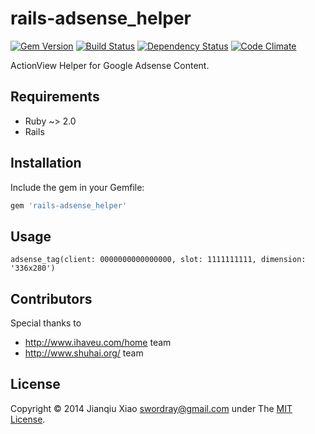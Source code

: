 # rails-adsense_helper

[![Gem Version](https://badge.fury.io/rb/rails-adsense_helper.png)](http://badge.fury.io/rb/rails-adsense_helper) [![Build Status](https://secure.travis-ci.org/swordray/rails-adsense_helper.png?branch=master)](http://travis-ci.org/swordray/rails-adsense_helper) [![Dependency Status](https://gemnasium.com/swordray/rails-adsense_helper.png?travis)](https://gemnasium.com/swordray/rails-adsense_helper) [![Code Climate](https://codeclimate.com/github/swordray/rails-adsense_helper.png)](https://codeclimate.com/github/swordray/rails-adsense_helper)

ActionView Helper for Google Adsense Content.

## Requirements

* Ruby ~> 2.0
* Rails

## Installation

Include the gem in your Gemfile:

```ruby
gem 'rails-adsense_helper'
```

## Usage

    adsense_tag(client: 0000000000000000, slot: 1111111111, dimension: '336x280')

## Contributors

Special thanks to

* http://www.ihaveu.com/home team
* http://www.shuhai.org/ team

## License

Copyright © 2014 Jianqiu Xiao <swordray@gmail.com> under The [MIT License](http://opensource.org/licenses/MIT).
